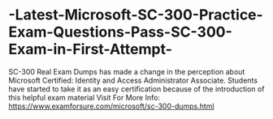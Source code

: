 # -Latest-Microsoft-SC-300-Practice-Exam-Questions-Pass-SC-300-Exam-in-First-Attempt-
SC-300 Real Exam Dumps has made a change in the perception about Microsoft Certified: Identity and Access Administrator Associate. Students have started to take it as an easy certification because of the introduction of this helpful exam material  Visit For More Info: https://www.examforsure.com/microsoft/sc-300-dumps.html

